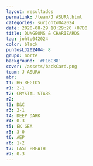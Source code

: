 ```yaml
---
layout: resultados
permalink: /team/J ASURA.html
categories: surjohto042024
date: 2020-08-29 10:29:20 +0700
title: DUNGEONS & CHARIZARDS
tag: johto042024
color: black
puntosLJ202404: 8
grupo: norte
background: '#F16C38'
cover: /assets/backCard.png
team: J ASURA
abr: 
t1: HG REGIOS
r1: 2-1
t2: CRYSTAL STARS
r2:
t3: D&C
r3: 2-1
t4: DEEP DARK
r4: 0-3
t5: EK GEA
r5: 3-0
t6: AEP
r6: 1-2
t7: LAST BREATH
r7: 0-3
---
```



